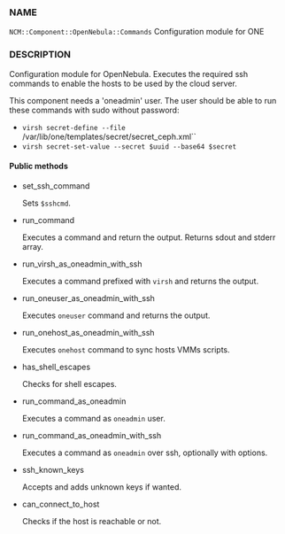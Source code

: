 
### NAME

`NCM::Component::OpenNebula::Commands` Configuration module for ONE

### DESCRIPTION

Configuration module for OpenNebula. Executes the required ssh commands
to enable the hosts to be used by the cloud server.

This component needs a 'oneadmin' user. 
The user should be able to run these commands with sudo without password:

- `virsh secret-define --file `/var/lib/one/templates/secret/secret_ceph.xml``
- `virsh secret-set-value --secret $uuid --base64 $secret`

#### Public methods

- set\_ssh\_command

    Sets `$sshcmd`.

- run\_command

    Executes a command and return the output.
    Returns sdout and stderr array.

- run\_virsh\_as\_oneadmin\_with\_ssh

    Executes a command prefixed with `virsh` and returns the output.

- run\_oneuser\_as\_oneadmin\_with\_ssh

    Executes `oneuser` command and returns the output.

- run\_onehost\_as\_oneadmin\_with\_ssh

    Executes `onehost` command to sync hosts VMMs scripts.

- has\_shell\_escapes

    Checks for shell escapes.

- run\_command\_as\_oneadmin

    Executes a command as `oneadmin` user.

- run\_command\_as\_oneadmin\_with\_ssh

    Executes a command as `oneadmin` over ssh, optionally with options.

- ssh\_known\_keys

    Accepts and adds unknown keys if wanted.

- can\_connect\_to\_host

    Checks if the host is reachable or not.
